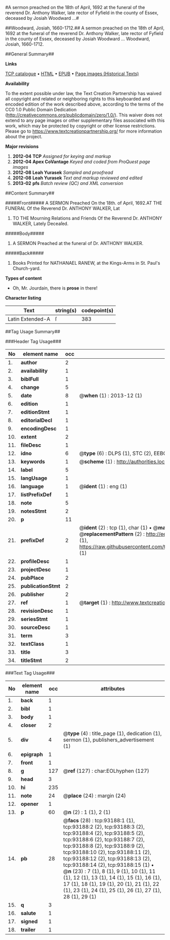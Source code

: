 #A sermon preached on the 18th of April, 1692 at the funeral of the reverend Dr. Anthony Walker, late rector of Fyfield in the county of Essex, deceased by Josiah Woodward ...#

##Woodward, Josiah, 1660-1712.##
A sermon preached on the 18th of April, 1692 at the funeral of the reverend Dr. Anthony Walker, late rector of Fyfield in the county of Essex, deceased by Josiah Woodward ...
Woodward, Josiah, 1660-1712.

##General Summary##

**Links**

[TCP catalogue](http://www.ota.ox.ac.uk/tcp/)  • 
[HTML](http://tei.it.ox.ac.uk/tcp/Texts-HTML/free/A67/A67016.html)  • 
[EPUB](http://tei.it.ox.ac.uk/tcp/Texts-EPUB/free/A67/A67016.epub) • 
[Page images (Historical Texts)](https://historicaltexts.jisc.ac.uk/eebo-12743976e)

**Availability**

To the extent possible under law, the Text Creation Partnership has waived all copyright and related or neighboring rights to this keyboarded and encoded edition of the work described above, according to the terms of the CC0 1.0 Public Domain Dedication (http://creativecommons.org/publicdomain/zero/1.0/). This waiver does not extend to any page images or other supplementary files associated with this work, which may be protected by copyright or other license restrictions. Please go to https://www.textcreationpartnership.org/ for more information about the project.

**Major revisions**

1. __2012-04__ __TCP__ *Assigned for keying and markup*
1. __2012-04__ __Apex CoVantage__ *Keyed and coded from ProQuest page images*
1. __2012-08__ __Leah Yurasek__ *Sampled and proofread*
1. __2012-08__ __Leah Yurasek__ *Text and markup reviewed and edited*
1. __2013-02__ __pfs__ *Batch review (QC) and XML conversion*

##Content Summary##

#####Front#####
A SERMON Preached On the 18th. of April, 1692.AT THE FUNERAL Of the Reverend Dr. ANTHONY WALKER, Lat
1. TO THE Mourning Relations and Friends Of the Reverend Dr. ANTHONY WALKER, Lately Deceaſed.

#####Body#####

1. A SERMON Preached at the funeral of Dr. ANTHONY WALKER.

#####Back#####

1. Books Printed for NATHANAEL RANEW, at the Kings-Arms in St. Paul's Church-yard.

**Types of content**

  * Oh, Mr. Jourdain, there is **prose** in there!

**Character listing**


|Text|string(s)|codepoint(s)|
|---|---|---|
|Latin Extended-A|ſ|383|

##Tag Usage Summary##

###Header Tag Usage###

|No|element name|occ|attributes|
|---|---|---|---|
|1.|__author__|2||
|2.|__availability__|1||
|3.|__biblFull__|1||
|4.|__change__|5||
|5.|__date__|8| @__when__ (1) : 2013-12 (1)|
|6.|__edition__|1||
|7.|__editionStmt__|1||
|8.|__editorialDecl__|1||
|9.|__encodingDesc__|1||
|10.|__extent__|2||
|11.|__fileDesc__|1||
|12.|__idno__|6| @__type__ (6) : DLPS (1), STC (2), EEBO-CITATION (1), OCLC (1), VID (1)|
|13.|__keywords__|1| @__scheme__ (1) : http://authorities.loc.gov/ (1)|
|14.|__label__|5||
|15.|__langUsage__|1||
|16.|__language__|1| @__ident__ (1) : eng (1)|
|17.|__listPrefixDef__|1||
|18.|__note__|5||
|19.|__notesStmt__|2||
|20.|__p__|11||
|21.|__prefixDef__|2| @__ident__ (2) : tcp (1), char (1)  •  @__matchPattern__ (2) : ([0-9\-]+):([0-9IVX]+) (1), (.+) (1)  •  @__replacementPattern__ (2) : http://eebo.chadwyck.com/downloadtiff?vid=$1&page=$2 (1), https://raw.githubusercontent.com/textcreationpartnership/Texts/master/tcpchars.xml#$1 (1)|
|22.|__profileDesc__|1||
|23.|__projectDesc__|1||
|24.|__pubPlace__|2||
|25.|__publicationStmt__|2||
|26.|__publisher__|2||
|27.|__ref__|1| @__target__ (1) : http://www.textcreationpartnership.org/docs/. (1)|
|28.|__revisionDesc__|1||
|29.|__seriesStmt__|1||
|30.|__sourceDesc__|1||
|31.|__term__|3||
|32.|__textClass__|1||
|33.|__title__|3||
|34.|__titleStmt__|2||


###Text Tag Usage###

|No|element name|occ|attributes|
|---|---|---|---|
|1.|__back__|1||
|2.|__bibl__|1||
|3.|__body__|1||
|4.|__closer__|2||
|5.|__div__|4| @__type__ (4) : title_page (1), dedication (1), sermon (1), publishers_advertisement (1)|
|6.|__epigraph__|1||
|7.|__front__|1||
|8.|__g__|127| @__ref__ (127) : char:EOLhyphen (127)|
|9.|__head__|3||
|10.|__hi__|235||
|11.|__note__|24| @__place__ (24) : margin (24)|
|12.|__opener__|1||
|13.|__p__|60| @__n__ (2) : 1 (1), 2 (1)|
|14.|__pb__|28| @__facs__ (28) : tcp:93188:1 (1), tcp:93188:2 (2), tcp:93188:3 (2), tcp:93188:4 (2), tcp:93188:5 (2), tcp:93188:6 (2), tcp:93188:7 (2), tcp:93188:8 (2), tcp:93188:9 (2), tcp:93188:10 (2), tcp:93188:11 (2), tcp:93188:12 (2), tcp:93188:13 (2), tcp:93188:14 (2), tcp:93188:15 (1)  •  @__n__ (23) : 7 (1), 8 (1), 9 (1), 10 (1), 11 (1), 12 (1), 13 (1), 14 (1), 15 (1), 16 (1), 17 (1), 18 (1), 19 (1), 20 (1), 21 (1), 22 (1), 23 (1), 24 (1), 25 (1), 26 (1), 27 (1), 28 (1), 29 (1)|
|15.|__q__|3||
|16.|__salute__|1||
|17.|__signed__|1||
|18.|__trailer__|1||
